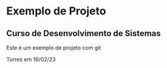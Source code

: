 # Exemplo de Projeto

## Curso de Desenvolvimento de Sistemas

Este é um exemplo de projeto com git 

Torres em 16/02/23